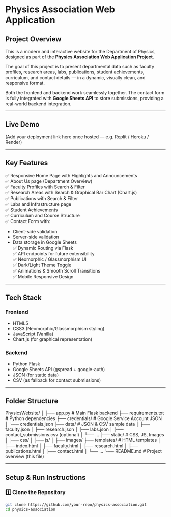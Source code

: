 # Physics Association Web Application

## Project Overview

This is a modern and interactive website for the Department of Physics, designed as part of the **Physics Association Web Application Project**.

The goal of this project is to present departmental data such as faculty profiles, research areas, labs, publications, student achievements, curriculum, and contact details — in a dynamic, visually clean, and responsive format.

Both the frontend and backend work seamlessly together. The contact form is fully integrated with **Google Sheets API** to store submissions, providing a real-world backend integration.

---

## Live Demo

(Add your deployment link here once hosted — e.g. Replit / Heroku / Render)

---

## Key Features

✅ Responsive Home Page with Highlights and Announcements  
✅ About Us page (Department Overview)  
✅ Faculty Profiles with Search & Filter  
✅ Research Areas with Search & Graphical Bar Chart (Chart.js)  
✅ Publications with Search & Filter  
✅ Labs and Infrastructure page  
✅ Student Achievements  
✅ Curriculum and Course Structure  
✅ Contact Form with:
- Client-side validation
- Server-side validation
- Data storage in Google Sheets  
✅ Dynamic Routing via Flask  
✅ API endpoints for future extensibility  
✅ Neomorphic / Glassmorphism UI  
✅ Dark/Light Theme Toggle  
✅ Animations & Smooth Scroll Transitions  
✅ Mobile Responsive Design  

---

## Tech Stack

### Frontend

- HTML5
- CSS3 (Neomorphic/Glassmorphism styling)
- JavaScript (Vanilla)
- Chart.js (for graphical representation)

### Backend

- Python Flask
- Google Sheets API (gspread + google-auth)
- JSON (for static data)
- CSV (as fallback for contact submissions)

---

## Folder Structure

PhysicsWebsite/
│
├── app.py # Main Flask backend
├── requirements.txt # Python dependencies
├── credentials/ # Google Service Account JSON
│ └── credentials.json
├── data/ # JSON & CSV sample data
│ ├── faculty.json
│ ├── research.json
│ ├── labs.json
│ ├── contact_submissions.csv (optional)
│ └── ...
├── static/ # CSS, JS, Images
│ ├── css/
│ ├── js/
│ ├── images/
├── templates/ # HTML templates
│ ├── index.html
│ ├── faculty.html
│ ├── research.html
│ ├── publications.html
│ ├── contact.html
│ └── ...
└── README.md # Project overview (this file)


---

## Setup & Run Instructions

### 1️⃣ Clone the Repository

```bash
git clone https://github.com/your-repo/physics-association.git
cd physics-association
